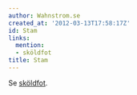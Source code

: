 ```yaml
---
author: Wahnstrom.se
created_at: '2012-03-13T17:58:17Z'
id: Stam
links:
  mention:
  - sköldfot
title: Stam
---
```


Se [sköldfot].

  [sköldfot]: sköldfot